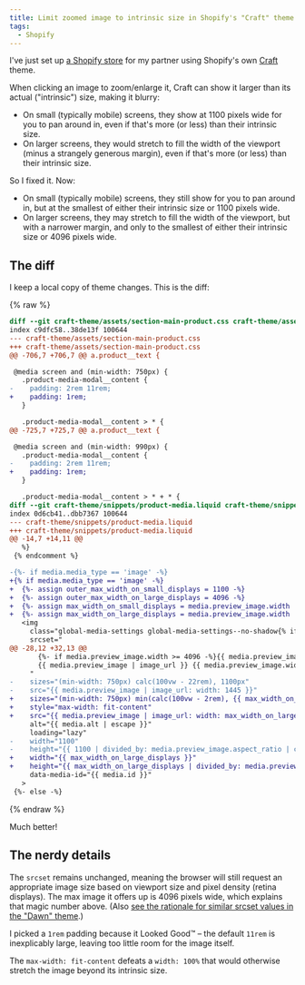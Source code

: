 ```yaml
---
title: Limit zoomed image to intrinsic size in Shopify's "Craft" theme
tags:
  - Shopify
---
```


I've just set up [a Shopify store](https://johannaost.com) for my partner using Shopify's own [Craft](https://themes.shopify.com/themes/craft) theme.

When clicking an image to zoom/enlarge it, Craft can show it larger than its actual ("intrinsic") size, making it blurry:
- On small (typically mobile) screens, they show at 1100 pixels wide for you to pan around in, even if that's more (or less) than their intrinsic size.
- On larger screens, they would stretch to fill the width of the viewport (minus a strangely generous margin), even if that's more (or less) than their intrinsic size.

So I fixed it. Now:

- On small (typically mobile) screens, they still show for you to pan around in, but at the smallest of either their intrinsic size or 1100 pixels wide.
- On larger screens, they may stretch to fill the width of the viewport, but with a narrower margin, and only to the smallest of either their intrinsic size or 4096 pixels wide.

## The diff

I keep a local copy of theme changes. This is the diff:

{% raw %}
``` diff
diff --git craft-theme/assets/section-main-product.css craft-theme/assets/section-main-product.css
index c9dfc58..38de13f 100644
--- craft-theme/assets/section-main-product.css
+++ craft-theme/assets/section-main-product.css
@@ -706,7 +706,7 @@ a.product__text {

 @media screen and (min-width: 750px) {
   .product-media-modal__content {
-    padding: 2rem 11rem;
+    padding: 1rem;
   }

   .product-media-modal__content > * {
@@ -725,7 +725,7 @@ a.product__text {

 @media screen and (min-width: 990px) {
   .product-media-modal__content {
-    padding: 2rem 11rem;
+    padding: 1rem;
   }

   .product-media-modal__content > * + * {
diff --git craft-theme/snippets/product-media.liquid craft-theme/snippets/product-media.liquid
index 0d6cb41..dbb7367 100644
--- craft-theme/snippets/product-media.liquid
+++ craft-theme/snippets/product-media.liquid
@@ -14,7 +14,11 @@
   %}
 {% endcomment %}

-{%- if media.media_type == 'image' -%}
+{% if media.media_type == 'image' -%}
+  {%- assign outer_max_width_on_small_displays = 1100 -%}
+  {%- assign outer_max_width_on_large_displays = 4096 -%}
+  {%- assign max_width_on_small_displays = media.preview_image.width | at_most: outer_max_width_on_small_displays -%}
+  {%- assign max_width_on_large_displays = media.preview_image.width | at_most: outer_max_width_on_large_displays -%}
   <img
     class="global-media-settings global-media-settings--no-shadow{% if variant_image %} product__media-item--variant{% endif %}"
     srcset="
@@ -28,12 +32,13 @@
       {%- if media.preview_image.width >= 4096 -%}{{ media.preview_image | image_url: width: 4096 }} 4096w,{%- endif -%}
       {{ media.preview_image | image_url }} {{ media.preview_image.width }}w
     "
-    sizes="(min-width: 750px) calc(100vw - 22rem), 1100px"
-    src="{{ media.preview_image | image_url: width: 1445 }}"
+    sizes="(min-width: 750px) min(calc(100vw - 2rem), {{ max_width_on_large_displays }}px), {{ max_width_on_small_displays }}px"
+    style="max-width: fit-content"
+    src="{{ media.preview_image | image_url: width: max_width_on_large_displays }}"
     alt="{{ media.alt | escape }}"
     loading="lazy"
-    width="1100"
-    height="{{ 1100 | divided_by: media.preview_image.aspect_ratio | ceil }}"
+    width="{{ max_width_on_large_displays }}"
+    height="{{ max_width_on_large_displays | divided_by: media.preview_image.aspect_ratio | ceil }}"
     data-media-id="{{ media.id }}"
   >
 {%- else -%}
```
{% endraw %}

Much better!

## The nerdy details

The `srcset` remains unchanged, meaning the browser will still request an appropriate image size based on viewport size and pixel density (retina displays). The max image it offers up is 4096 pixels wide, which explains that magic number above. (Also [see the rationale for similar srcset values in the "Dawn" theme](https://github.com/Shopify/dawn/pull/668#issuecomment-975832897).)

I picked a `1rem` padding because it Looked Good™ – the default `11rem` is inexplicably large, leaving too little room for the image itself.

The `max-width: fit-content` defeats a `width: 100%` that would otherwise stretch the image beyond its intrinsic size.
